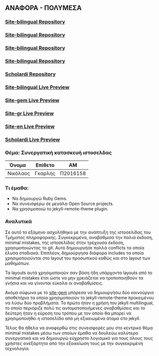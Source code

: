 ## ΑΝΑΦΟΡΑ - ΠΟΛΥΜΕΣΑ

### [Site-bilingual Repository](https://github.com/nickgarlis/site-bilingual)
### [Site-bilingual Repository](https://github.com/ioniodi/site-gem)
### [Site-bilingual Repository](https://github.com/ioniodi/site-gr)
### [Site-bilingual Repository](https://github.com/ioniodi/site-en)
### [Scholardi Repository](https://github.com/ioniodi/scholardi)

### [Site-bilingual Live Preview](https://ioniodi.github.io/site-bilingual/gr/home)
### [Site-gem Live Preview](https://ioniodi.github.io/site-gem/gr/home)
### [Site-gr Live Preview](https://ioniodi.github.io/site-gr)
### [Site-en Live Preview](https://ioniodi.github.io/site-en)
### [Scholardi Live Preview](https://ioniodi.github.io/scholardi)

### Θέμα: Συνεργατική κατασκευή ιστοσελδας
|  Όνομα   | Επίθετο |    ΑΜ    |
|----------|---------|----------|
| Νικόλαος | Γκαρλής | Π2016158 |

### Τι έμαθα:
 - Να δημιουργώ Ruby Gems.
 - Να συνεισφέρω σε μεγάλα Open Source projects.
 - Να χρησιμοποιώ το jekyll-remote-theme plugin.
 
### Αναλυτικά
  Σε αυτό το εξάμηνο ασχολήθηκα με την ανάπτυξη της ιστοσελίδας του Τμήματος πληροφορικής. Συγκεκριμένα, αναβάθμισα την παλιά έκδοση, minimal mistakes, της ιστοσελίδας στην τρέχουσα έκδοση, χρησιμοποιώντας το git. Αυτό δημιουργήσε πολλά conflicts τα οποία έλυσα σταδιακά. Επιπλέον, δημιούργησα διάφορα includes τα οποία χρησιμοποιούνται στο layout του προσωπικού καθώς και στο layout των μαθημάτων.

Τα layouts αυτά χρησιμοποιούν σαν βάση ήδη υπάρχοντα layouts από το minimal mistakes έτσι ώστε να μην χρειάζεται να τροποποιηθούν τα γνήσια και να γίνονται εύκολα οι αναβαθμίσεις. 

Ακόμα σύφωνα με το [site-gem](https://github.com/ioniodi/site-gem) μπόρεσα να δημιουργήσω δύο καινούργια αποθετήρια τα οποία χρησιμοποιούν το jekyll-remote-theme προκειμένου να λύσω δύο προβλήματα. Το πρώτο ήταν η χρήση του jekyll multilingual, το οποίο περιόριζε πολύ τις αυτοματοποιήμενες αναβαθμίσεις και το δεύτερη ήταν η εύρεση του τρόπου με τον οποίο θα μπορεί να χρησιμοποιήθει η ιστοσελίδα από μη εξικειωμένα άτομα στo jekyll.

Τέλος θα ήθελα να αναφερθώ στις συνεισφορές μου στο κεντρικό θέμα minimal mistakes μέσω των οποίων έμαθα να δουλεύω καλύτερα συνεργατικά και να δημιουργώ εύχρηστο λογισμικό για τους όλους τους χρήστες ανεξάρτητα από την εξοικείωση τους με την συγκεκριμένη τεχνολογία.
